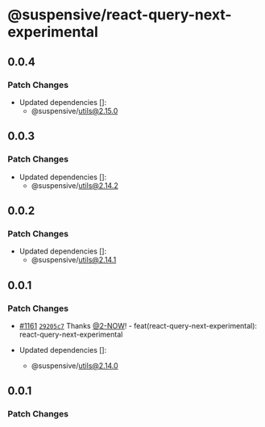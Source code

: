 # @suspensive/react-query-next-experimental

## 0.0.4

### Patch Changes

- Updated dependencies []:
  - @suspensive/utils@2.15.0

## 0.0.3

### Patch Changes

- Updated dependencies []:
  - @suspensive/utils@2.14.2

## 0.0.2

### Patch Changes

- Updated dependencies []:
  - @suspensive/utils@2.14.1

## 0.0.1

### Patch Changes

- [#1161](https://github.com/toss/suspensive/pull/1161) [`29205c7`](https://github.com/toss/suspensive/commit/29205c7caa7a591ffa7488853c6fce10c3c1ea6b) Thanks [@2-NOW](https://github.com/2-NOW)! - feat(react-query-next-experimental): react-query-next-experimental

- Updated dependencies []:
  - @suspensive/utils@2.14.0

## 0.0.1

### Patch Changes

